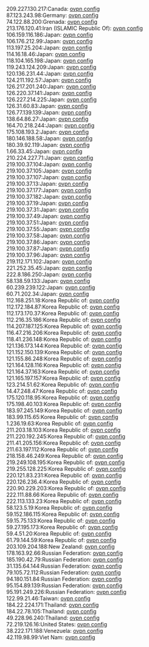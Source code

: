 209.227.130.217:Canada: [ovpn config](vpn/209_227_130_217.ovpn)  
87.123.243.98:Germany: [ovpn config](vpn/87_123_243_98.ovpn)  
74.122.88.200:Grenada: [ovpn config](vpn/74_122_88_200.ovpn)  
213.176.120.41:Iran (ISLAMIC Republic Of): [ovpn config](vpn/213_176_120_41.ovpn)  
106.159.116.186:Japan: [ovpn config](vpn/106_159_116_186.ovpn)  
106.176.212.99:Japan: [ovpn config](vpn/106_176_212_99.ovpn)  
113.197.25.204:Japan: [ovpn config](vpn/113_197_25_204.ovpn)  
114.16.18.46:Japan: [ovpn config](vpn/114_16_18_46.ovpn)  
118.104.165.198:Japan: [ovpn config](vpn/118_104_165_198.ovpn)  
119.243.124.209:Japan: [ovpn config](vpn/119_243_124_209.ovpn)  
120.136.231.44:Japan: [ovpn config](vpn/120_136_231_44.ovpn)  
124.211.192.57:Japan: [ovpn config](vpn/124_211_192_57.ovpn)  
126.217.201.240:Japan: [ovpn config](vpn/126_217_201_240.ovpn)  
126.220.37.141:Japan: [ovpn config](vpn/126_220_37_141.ovpn)  
126.227.214.225:Japan: [ovpn config](vpn/126_227_214_225.ovpn)  
126.31.60.83:Japan: [ovpn config](vpn/126_31_60_83.ovpn)  
126.77.139.139:Japan: [ovpn config](vpn/126_77_139_139.ovpn)  
138.64.86.27:Japan: [ovpn config](vpn/138_64_86_27.ovpn)  
164.70.218.244:Japan: [ovpn config](vpn/164_70_218_244.ovpn)  
175.108.193.2:Japan: [ovpn config](vpn/175_108_193_2.ovpn)  
180.146.188.58:Japan: [ovpn config](vpn/180_146_188_58.ovpn)  
180.39.92.119:Japan: [ovpn config](vpn/180_39_92_119.ovpn)  
1.66.33.45:Japan: [ovpn config](vpn/1_66_33_45.ovpn)  
210.224.227.71:Japan: [ovpn config](vpn/210_224_227_71.ovpn)  
219.100.37.104:Japan: [ovpn config](vpn/219_100_37_104.ovpn)  
219.100.37.105:Japan: [ovpn config](vpn/219_100_37_105.ovpn)  
219.100.37.107:Japan: [ovpn config](vpn/219_100_37_107.ovpn)  
219.100.37.13:Japan: [ovpn config](vpn/219_100_37_13.ovpn)  
219.100.37.177:Japan: [ovpn config](vpn/219_100_37_177.ovpn)  
219.100.37.182:Japan: [ovpn config](vpn/219_100_37_182.ovpn)  
219.100.37.19:Japan: [ovpn config](vpn/219_100_37_19.ovpn)  
219.100.37.31:Japan: [ovpn config](vpn/219_100_37_31.ovpn)  
219.100.37.49:Japan: [ovpn config](vpn/219_100_37_49.ovpn)  
219.100.37.51:Japan: [ovpn config](vpn/219_100_37_51.ovpn)  
219.100.37.55:Japan: [ovpn config](vpn/219_100_37_55.ovpn)  
219.100.37.58:Japan: [ovpn config](vpn/219_100_37_58.ovpn)  
219.100.37.86:Japan: [ovpn config](vpn/219_100_37_86.ovpn)  
219.100.37.87:Japan: [ovpn config](vpn/219_100_37_87.ovpn)  
219.100.37.96:Japan: [ovpn config](vpn/219_100_37_96.ovpn)  
219.112.171.102:Japan: [ovpn config](vpn/219_112_171_102.ovpn)  
221.252.35.45:Japan: [ovpn config](vpn/221_252_35_45.ovpn)  
222.8.186.250:Japan: [ovpn config](vpn/222_8_186_250.ovpn)  
58.138.59.133:Japan: [ovpn config](vpn/58_138_59_133.ovpn)  
60.239.239.122:Japan: [ovpn config](vpn/60_239_239_122.ovpn)  
60.71.202.34:Japan: [ovpn config](vpn/60_71_202_34.ovpn)  
112.168.251.18:Korea Republic of: [ovpn config](vpn/112_168_251_18.ovpn)  
112.172.184.87:Korea Republic of: [ovpn config](vpn/112_172_184_87.ovpn)  
112.173.170.37:Korea Republic of: [ovpn config](vpn/112_173_170_37.ovpn)  
112.216.35.186:Korea Republic of: [ovpn config](vpn/112_216_35_186.ovpn)  
114.207.187.125:Korea Republic of: [ovpn config](vpn/114_207_187_125.ovpn)  
116.47.216.206:Korea Republic of: [ovpn config](vpn/116_47_216_206.ovpn)  
118.41.236.148:Korea Republic of: [ovpn config](vpn/118_41_236_148.ovpn)  
121.136.173.144:Korea Republic of: [ovpn config](vpn/121_136_173_144.ovpn)  
121.152.150.139:Korea Republic of: [ovpn config](vpn/121_152_150_139.ovpn)  
121.155.86.248:Korea Republic of: [ovpn config](vpn/121_155_86_248.ovpn)  
121.164.128.116:Korea Republic of: [ovpn config](vpn/121_164_128_116.ovpn)  
121.164.37.163:Korea Republic of: [ovpn config](vpn/121_164_37_163.ovpn)  
121.165.197.157:Korea Republic of: [ovpn config](vpn/121_165_197_157.ovpn)  
123.214.51.62:Korea Republic of: [ovpn config](vpn/123_214_51_62.ovpn)  
14.47.248.47:Korea Republic of: [ovpn config](vpn/14_47_248_47.ovpn)  
175.120.118.95:Korea Republic of: [ovpn config](vpn/175_120_118_95.ovpn)  
175.198.40.103:Korea Republic of: [ovpn config](vpn/175_198_40_103.ovpn)  
183.97.245.149:Korea Republic of: [ovpn config](vpn/183_97_245_149.ovpn)  
183.99.115.65:Korea Republic of: [ovpn config](vpn/183_99_115_65.ovpn)  
1.236.19.63:Korea Republic of: [ovpn config](vpn/1_236_19_63.ovpn)  
211.203.18.103:Korea Republic of: [ovpn config](vpn/211_203_18_103.ovpn)  
211.220.192.245:Korea Republic of: [ovpn config](vpn/211_220_192_245.ovpn)  
211.41.205.156:Korea Republic of: [ovpn config](vpn/211_41_205_156.ovpn)  
211.63.197.112:Korea Republic of: [ovpn config](vpn/211_63_197_112.ovpn)  
218.158.46.249:Korea Republic of: [ovpn config](vpn/218_158_46_249.ovpn)  
219.249.108.195:Korea Republic of: [ovpn config](vpn/219_249_108_195.ovpn)  
219.255.128.225:Korea Republic of: [ovpn config](vpn/219_255_128_225.ovpn)  
220.121.83.231:Korea Republic of: [ovpn config](vpn/220_121_83_231.ovpn)  
220.126.236.4:Korea Republic of: [ovpn config](vpn/220_126_236_4.ovpn)  
220.90.229.203:Korea Republic of: [ovpn config](vpn/220_90_229_203.ovpn)  
222.111.88.66:Korea Republic of: [ovpn config](vpn/222_111_88_66.ovpn)  
222.113.133.23:Korea Republic of: [ovpn config](vpn/222_113_133_23.ovpn)  
58.123.5.19:Korea Republic of: [ovpn config](vpn/58_123_5_19.ovpn)  
59.152.186.115:Korea Republic of: [ovpn config](vpn/59_152_186_115.ovpn)  
59.15.75.133:Korea Republic of: [ovpn config](vpn/59_15_75_133.ovpn)  
59.27.195.173:Korea Republic of: [ovpn config](vpn/59_27_195_173.ovpn)  
59.4.51.20:Korea Republic of: [ovpn config](vpn/59_4_51_20.ovpn)  
61.79.144.59:Korea Republic of: [ovpn config](vpn/61_79_144_59.ovpn)  
203.109.204.188:New Zealand: [ovpn config](vpn/203_109_204_188.ovpn)  
178.163.92.66:Russian Federation: [ovpn config](vpn/178_163_92_66.ovpn)  
185.190.42.79:Russian Federation: [ovpn config](vpn/185_190_42_79.ovpn)  
31.135.64.144:Russian Federation: [ovpn config](vpn/31_135_64_144.ovpn)  
79.105.72.112:Russian Federation: [ovpn config](vpn/79_105_72_112.ovpn)  
94.180.151.84:Russian Federation: [ovpn config](vpn/94_180_151_84.ovpn)  
95.154.89.139:Russian Federation: [ovpn config](vpn/95_154_89_139.ovpn)  
95.191.249.226:Russian Federation: [ovpn config](vpn/95_191_249_226.ovpn)  
122.99.21.46:Taiwan: [ovpn config](vpn/122_99_21_46.ovpn)  
184.22.224.171:Thailand: [ovpn config](vpn/184_22_224_171.ovpn)  
184.22.78.105:Thailand: [ovpn config](vpn/184_22_78_105.ovpn)  
49.228.96.240:Thailand: [ovpn config](vpn/49_228_96_240.ovpn)  
72.219.126.16:United States: [ovpn config](vpn/72_219_126_16.ovpn)  
38.222.171.188:Venezuela: [ovpn config](vpn/38_222_171_188.ovpn)  
42.119.98.99:Viet Nam: [ovpn config](vpn/42_119_98_99.ovpn)  
